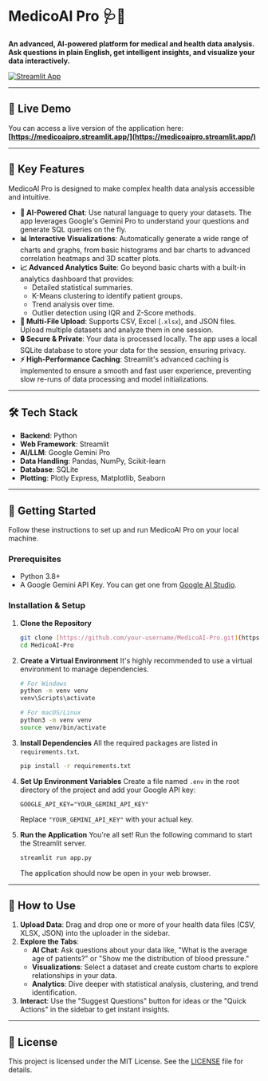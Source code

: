# MedicoAI Pro 🩺🤖

**An advanced, AI-powered platform for medical and health data analysis. Ask questions in plain English, get intelligent insights, and visualize your data interactively.**

[![Streamlit App](https://static.streamlit.io/badges/streamlit_badge_black_white.svg)](https://medicoaipro.streamlit.app/)

---

## 🚀 Live Demo

You can access a live version of the application here:
**[https://medicoaipro.streamlit.app/](https://medicoaipro.streamlit.app/)**

---

## 🌟 Key Features

MedicoAI Pro is designed to make complex health data analysis accessible and intuitive.

-   **🤖 AI-Powered Chat**: Use natural language to query your datasets. The app leverages Google's Gemini Pro to understand your questions and generate SQL queries on the fly.
-   **📊 Interactive Visualizations**: Automatically generate a wide range of charts and graphs, from basic histograms and bar charts to advanced correlation heatmaps and 3D scatter plots.
-   **📈 Advanced Analytics Suite**: Go beyond basic charts with a built-in analytics dashboard that provides:
    -   Detailed statistical summaries.
    -   K-Means clustering to identify patient groups.
    -   Trend analysis over time.
    -   Outlier detection using IQR and Z-Score methods.
-   **📂 Multi-File Upload**: Supports CSV, Excel (`.xlsx`), and JSON files. Upload multiple datasets and analyze them in one session.
-   **🔒 Secure & Private**: Your data is processed locally. The app uses a local SQLite database to store your data for the session, ensuring privacy.
-   **⚡ High-Performance Caching**: Streamlit's advanced caching is implemented to ensure a smooth and fast user experience, preventing slow re-runs of data processing and model initializations.

---

## 🛠️ Tech Stack

-   **Backend**: Python
-   **Web Framework**: Streamlit
-   **AI/LLM**: Google Gemini Pro
-   **Data Handling**: Pandas, NumPy, Scikit-learn
-   **Database**: SQLite
-   **Plotting**: Plotly Express, Matplotlib, Seaborn

---

## 🚀 Getting Started

Follow these instructions to set up and run MedicoAI Pro on your local machine.

### Prerequisites

-   Python 3.8+
-   A Google Gemini API Key. You can get one from [Google AI Studio](https://aistudio.google.com/app/apikey).

### Installation & Setup

1.  **Clone the Repository**
    ```bash
    git clone [https://github.com/your-username/MedicoAI-Pro.git](https://github.com/your-username/MedicoAI-Pro.git)
    cd MedicoAI-Pro
    ```

2.  **Create a Virtual Environment**
    It's highly recommended to use a virtual environment to manage dependencies.
    ```bash
    # For Windows
    python -m venv venv
    venv\Scripts\activate

    # For macOS/Linux
    python3 -m venv venv
    source venv/bin/activate
    ```

3.  **Install Dependencies**
    All the required packages are listed in `requirements.txt`.
    ```bash
    pip install -r requirements.txt
    ```

4.  **Set Up Environment Variables**
    Create a file named `.env` in the root directory of the project and add your Google API key:
    ```
    GOOGLE_API_KEY="YOUR_GEMINI_API_KEY"
    ```
    Replace `"YOUR_GEMINI_API_KEY"` with your actual key.

5.  **Run the Application**
    You're all set! Run the following command to start the Streamlit server.
    ```bash
    streamlit run app.py
    ```
    The application should now be open in your web browser.

---

## 📖 How to Use

1.  **Upload Data**: Drag and drop one or more of your health data files (CSV, XLSX, JSON) into the uploader in the sidebar.
2.  **Explore the Tabs**:
    -   **AI Chat**: Ask questions about your data like, "What is the average age of patients?" or "Show me the distribution of blood pressure."
    -   **Visualizations**: Select a dataset and create custom charts to explore relationships in your data.
    -   **Analytics**: Dive deeper with statistical analysis, clustering, and trend identification.
3.  **Interact**: Use the "Suggest Questions" button for ideas or the "Quick Actions" in the sidebar to get instant insights.

---

## 📄 License

This project is licensed under the MIT License. See the [LICENSE](LICENSE) file for details.

